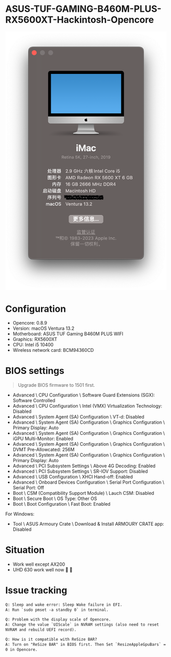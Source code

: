 # ASUS-TUF-GAMING-B460M-PLUS-RX5600XT-Hackintosh-Opencore

![about](/IMG/about.png)

# Configuration
- Opencore: 0.8.9  
- Version: macOS Ventura 13.2  
- Motherboard: ASUS TUF Gaming B460M PLUS WIFI  
- Graphics: RX5600XT  
- CPU: Intel i5 10400  
- Wireless network card: BCM94360CD  

# BIOS settings
> Upgrade BIOS firmware to 1501 first.
- Advanced \ CPU Configuration \ Software Guard Extensions (SGX): Software Controlled  
- Advanced \ CPU Configuration \ Intel (VMX) Virtualization Technology: Disabled  
- Advanced \ System Agent (SA) Configuration \ VT-d: Disabled  
- Advanced \ System Agent (SA) Configuration \ Graphics Configuration \ Primary Display: Auto  
- Advanced \ System Agent (SA) Configuration \ Graphics Configuration \ iGPU Multi-Monitor: Enabled  
- Advanced \ System Agent (SA) Configuration \ Graphics Configuration \ DVMT Pre-Allowcated: 256M  
- Advanced \ System Agent (SA) Configuration \ Graphics Configuration \ Primary Display: Auto  
- Advanced \ PCI Subsystem Settings \ Above 4G Decoding: Enabled  
- Advanced \ PCI Subsystem Settings \ SR-IOV Support: Disabled  
- Advanced \ USB Configuration \ XHCI Hand-off: Enabled  
- Advanced \ Onboard Devices Configuration \ Serial Port Configuration \ Serial Port: Off  
- Boot \ CSM (Compatibility Support Module) \ Lauch CSM: Disabled  
- Boot \ Secure Boot \ OS Type: Other OS  
- Boot \ Boot Configuration \ Fast Boot: Enabled  

For Windows:
- Tool \ ASUS Armoury Crate \ Download & Install ARMOURY CRATE app: Disabled  

# Situation
- Work well except AX200  
- UHD 630 work well now :confetti_ball: :confetti_ball:  

# Issue tracking

```
Q: Sleep and wake error: Sleep Wake failure in EFI.
A: Run `sudo pmset -a standby 0` in terminal.
```
```
Q: Problem with the display scale of Opencore.
A: Change the value `UIScale` in NVRAM settings (also need to reset NVRAM and rebuild UEFI record).
```
```
Q: How is it compatible with ReSize BAR?
A: Turn on "ReSize BAR" in BIOS first. Then Set `ResizeAppleGpuBars` = 0 in Opencore.
```

